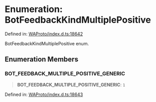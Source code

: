 # Enumeration: BotFeedbackKindMultiplePositive

Defined in: [WAProto/index.d.ts:18642](https://github.com/Fokusdotid/Baileys/blob/a954da2ee3c892812cf9528a5a214092693c872f/WAProto/index.d.ts#L18642)

BotFeedbackKindMultiplePositive enum.

## Enumeration Members

### BOT\_FEEDBACK\_MULTIPLE\_POSITIVE\_GENERIC

> **BOT\_FEEDBACK\_MULTIPLE\_POSITIVE\_GENERIC**: `1`

Defined in: [WAProto/index.d.ts:18643](https://github.com/Fokusdotid/Baileys/blob/a954da2ee3c892812cf9528a5a214092693c872f/WAProto/index.d.ts#L18643)
